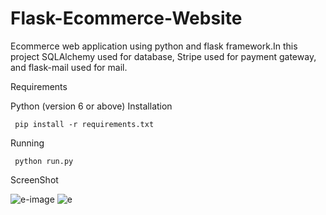 # Flask-Ecommerce-Website

Ecommerce web application using python and flask framework.In this project SQLAlchemy used for database, Stripe used for payment gateway, and flask-mail used for mail.

Requirements

Python (version 6 or above)
Installation

     pip install -r requirements.txt
          
Running

     python run.py
     
     
ScreenShot

![e-image](https://user-images.githubusercontent.com/81793482/116085720-b8d59680-a6bc-11eb-966e-007f0d40ee9f.png)
![e](https://user-images.githubusercontent.com/81793482/116085731-bb37f080-a6bc-11eb-9e85-afceb38f3c5e.png)
